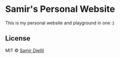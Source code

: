 # Samir's Personal Website

This is my personal website and playground in one :)

## License

MIT © [Samir Djellil](http://samirdjellil.com)
